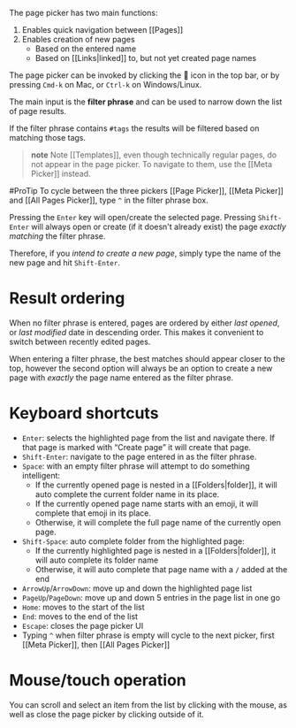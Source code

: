 The page picker has two main functions:

1. Enables quick navigation between [[Pages]]
2. Enables creation of new pages
   * Based on the entered name
   * Based on [[Links|linked]] to, but not yet created page names

The page picker can be invoked by clicking the 📔 icon in the top bar, or by pressing `Cmd-k` on Mac, or `Ctrl-k` on Windows/Linux.

The main input is the **filter phrase** and can be used to narrow down the list of page results.

If the filter phrase contains `#tags` the results will be filtered based on matching those tags.

> **note** Note
> [[Templates]], even though technically regular pages, do not appear in the page picker. To navigate to them, use the [[Meta Picker]] instead.

#ProTip To cycle between the three pickers [[Page Picker]], [[Meta Picker]] and [[All Pages Picker]], type `^` in the filter phrase box.

Pressing the `Enter` key will open/create the selected page.
Pressing `Shift-Enter` will always open or create (if it doesn't already exist) the page _exactly matching_ the filter phrase.

Therefore, if you _intend to create a new page_, simply type the name of the new page and hit `Shift-Enter`.

# Result ordering
When no filter phrase is entered, pages are ordered by either _last opened_, or _last modified_ date in descending order. This makes it convenient to switch between recently edited pages.

When entering a filter phrase, the best matches should appear closer to the top, however the second option will always be an option to create a new page with _exactly_ the page name entered as the filter phrase.

# Keyboard shortcuts
* `Enter`: selects the highlighted page from the list and navigate there. If that page is marked with “Create page” it will create that page.
* `Shift-Enter`: navigate to the page entered in as the filter phrase.
* `Space`: with an empty filter phrase will attempt to do something intelligent:
  * If the currently opened page is nested in a [[Folders|folder]], it will auto complete the current folder name in its place.
  * If the currently opened page name starts with an emoji, it will complete that emoji in its place.
  * Otherwise, it will complete the full page name of the currently open page.
* `Shift-Space`: auto complete folder from the highlighted page:
  * If the currently highlighted page is nested in a [[Folders|folder]], it will auto complete its folder name
  * Otherwise, it will auto complete that page name with a `/` added at the end
* `ArrowUp`/`ArrowDown`: move up and down the highlighted page list
* `PageUp`/`PageDown`: move up and down 5 entries in the page list in one go
* `Home`: moves to the start of the list
* `End`: moves to the end of the list
* `Escape`: closes the page picker UI
* Typing `^` when filter phrase is empty will cycle to the next picker, first [[Meta Picker]], then [[All Pages Picker]]

# Mouse/touch operation
You can scroll and select an item from the list by clicking with the mouse, as well as close the page picker by clicking outside of it.

